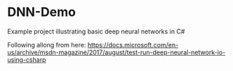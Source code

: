 # DNN-Demo
Example project illustrating basic deep neural networks in C#

Following allong from here:
https://docs.microsoft.com/en-us/archive/msdn-magazine/2017/august/test-run-deep-neural-network-io-using-csharp
